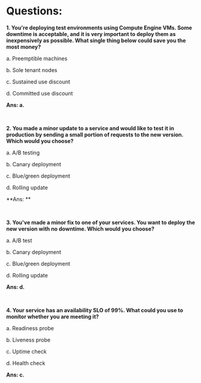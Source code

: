 # Questions:


**1. You're deploying test environments using Compute Engine VMs. Some downtime is acceptable, and it is very important to deploy them as inexpensively as possible. What single thing below could save you the most money?**

a. Preemptible machines

b. Sole tenant nodes

c. Sustained use discount

d. Committed use discount

**Ans: a.**

<br/>

**2. You made a minor update to a service and would like to test it in production by sending a small portion of requests to the new version. Which would you choose?**

a. A/B testing

b. Canary deployment

c. Blue/green deployment

d. Rolling update

**Ans: **

<br/>

**3. You've made a minor fix to one of your services. You want to deploy the new version with no downtime. Which would you choose?**

a. A/B test

b. Canary deployment

c. Blue/green deployment

d. Rolling update

**Ans: d.**

<br/>

**4. Your service has an availability SLO of 99%. What could you use to monitor whether you are meeting it?**

a. Readiness probe

b. Liveness probe

c. Uptime check

d. Health check

**Ans: c.**

<br/>
